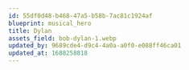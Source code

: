 ```yaml
---
id: 55df0d48-b468-47a5-b58b-7ac81c1924af
blueprint: musical_hero
title: Dylan
assets_field: bob-dylan-1.webp
updated_by: 9689cde4-d9c4-4a0a-a0f0-e088ff46ca01
updated_at: 1688258818
---
```

